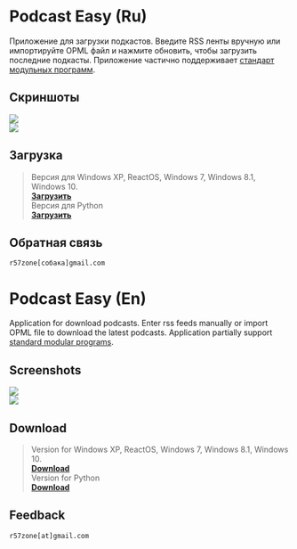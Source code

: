 # Podcast Easy (Ru)
Приложение для загрузки подкастов. Введите RSS ленты вручную или импортируйте OPML файл и нажмите обновить, чтобы загрузить последние подкасты. Приложение частично поддерживает [стандарт модульных программ](https://github.com/r57zone/Standard-modular-program).

## Скриншоты
![](https://cloud.githubusercontent.com/assets/9499881/17568729/f8ef1a24-5f55-11e6-88b0-5d4a6bfae15c.png)<br>
![](https://cloud.githubusercontent.com/assets/9499881/17568731/f8f3199e-5f55-11e6-9fe1-84a315889e5d.png)

## Загрузка
>Версия для Windows XP, ReactOS, Windows 7, Windows 8.1, Windows 10.<br>
**[Загрузить](https://github.com/r57zone/Podcast-Easy-for-Windows/releases)**<br>
>Версия для Python<br>
**[Загрузить](https://github.com/r57zone/Podcast-Easy-for-python)**<br>

## Обратная связь
`r57zone[собака]gmail.com`

# Podcast Easy (En)
Application for download podcasts. Enter rss feeds manually or import OPML file to download the latest podcasts. Application partially support [standard modular programs](https://github.com/r57zone/Standard-modular-program).

## Screenshots
![](https://cloud.githubusercontent.com/assets/9499881/17568730/f8f1ea92-5f55-11e6-82f4-16410030f2cf.png)<br>
![](https://cloud.githubusercontent.com/assets/9499881/17568728/f8ec709e-5f55-11e6-9b58-7c3d7ef342c6.png)

## Download
>Version for Windows XP, ReactOS, Windows 7, Windows 8.1, Windows 10.<br>
**[Download](https://github.com/r57zone/Podcast-Easy-for-Windows/releases)**<br>
>Version for Python<br>
**[Download](https://github.com/r57zone/Podcast-Easy-for-python)**<br>

## Feedback
`r57zone[at]gmail.com`